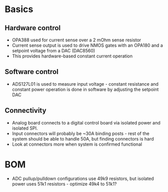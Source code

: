 # Basics
## Hardware control
- OPA388 used for current sense over a 2 mOhm sense resistor
- Current sense output is used to drive NMOS gates with an OPA180 and a setpoint voltage from a DAC (DAC8560)
- This provides hardware-based constant current operation
## Software control
- ADS127L01 is used to measure input voltage - constant resistance and constant power operation is done in software by adjusting the setpoint DAC
## Connectivity
- Analog board connects to a digital control board via isolated power and isolated SPI.
- Input connectors will probably be ~30A binding posts - rest of the system should be able to handle 50A, but finding connectors is hard
- Look at connectors more when system is confirmed functional

# BOM
- ADC pullup/pulldown configurations use 49k9 resistors, but isolated power uses 51k1 resistors - optimize 49k4 to 51k1?